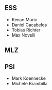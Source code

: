 ## ESS
- Kenan Muric
- Daniel Cacabelos
- Tobias Richter
- Max Novelli

## MLZ


## PSI
- Mark Koennecke
- Michele Brambilla
